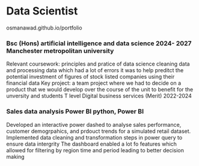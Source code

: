 # Data Scientist 
osmanawad.github.io/portfolio

### Bsc (Hons) artificial intelligence and data science 2024- 2027 Manchester metropolitan university 
Relevant coursework: principles and pratice of data science cleaning data and processing data which had a lot of errors it was to help preditct the potential investment of figures of stock listed companies using their financial data
Key project:  a team project where we had to decide on a product that we would develop over the course of the unit to benefit for the unversity and students 
T level Digital business services (Merit) 2022-2024

### Sales data analysis Power BI python, Power BI
Developed an interactive power dashed to analyse sales performance, customer demogrpahics, and prdouct trends for a simulated retail dataset.
Implemented data cleaning and transformation steps in power query to ensure data intergrity 
The dashboard enabled a lot fo features which allowed for filtering by region time and period leading to better decision making
